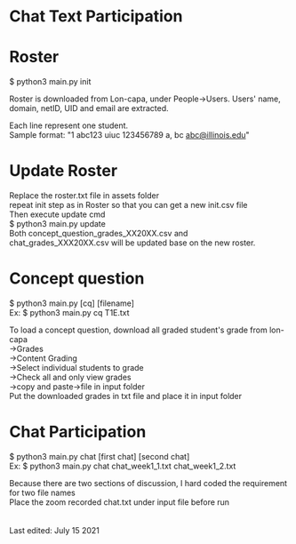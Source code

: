 # Chat Text Participation 

# Roster

$ python3 main.py init

Roster is downloaded from Lon-capa, under People->Users. Users' name, domain, netID, UID and email are extracted.  <br>

Each line represent one student. <br>
Sample format: "1		abc123	uiuc	123456789	a, bc	abc@illinois.edu"   <br>


# Update Roster

Replace the roster.txt file in assets folder <br>
repeat init step as in Roster so that you can get a new init.csv file <br>
Then execute update cmd <br>
$ python3 main.py update    <br>
Both concept_question_grades_XX20XX.csv and chat_grades_XXX20XX.csv will be updated base on the new roster. <br>

# Concept question

$ python3 main.py [cq] [filename] <br>
Ex: $ python3 main.py cq T1E.txt <br>

To load a concept question, download all graded student's grade from lon-capa       <br>
    ->Grades                                    <br>
    ->Content Grading                           <br>
    ->Select individual students to grade       <br>
    ->Check all and only view grades            <br>
    ->copy and paste->file in input folder      <br>
Put the downloaded grades in txt file and place it in input folder  <br>

# Chat Participation
$ python3 main.py chat [first chat] [second chat]   <br>
Ex: $ python3 main.py chat chat_week1_1.txt chat_week1_2.txt

Because there are two sections of discussion, I hard coded the requirement for two file names <br>
Place the zoom recorded chat.txt under input file before run    <br>
<br>
<br>
Last edited: July 15 2021 <br>
